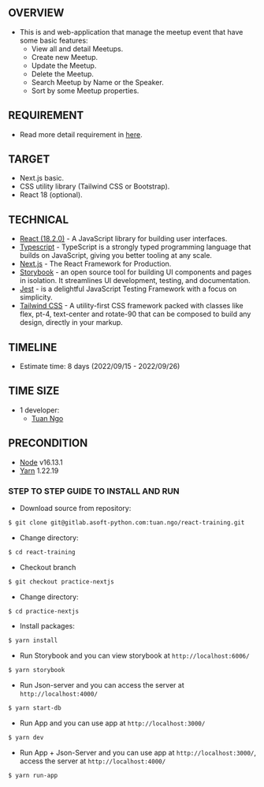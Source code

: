 ## OVERVIEW

- This is and web-application that manage the meetup event that have some basic features:
  - View all and detail Meetups.
  - Create new Meetup.
  - Update the Meetup.
  - Delete the Meetup.
  - Search Meetup by Name or the Speaker.
  - Sort by some Meetup properties.

## REQUIREMENT

- Read more detail requirement in [here](https://docs.google.com/document/d/1NY0HEDNPhS25FFTTsAQNTIZYBPOVZiPyjYCTUwaVMJc/edit?usp=sharing).

## TARGET

- Next.js basic.
- CSS utility library (Tailwind CSS or Bootstrap).
- React 18 (optional).

## TECHNICAL

- [React (18.2.0)](https://reactjs.org/) - A JavaScript library for building user interfaces.
- [Typescript](https://www.typescriptlang.org/) - TypeScript is a strongly typed programming language that builds on JavaScript, giving you better tooling at any scale.
- [Next.js](https://nextjs.org/) -  The React Framework for Production.
- [Storybook](https://storybook.js.org/) - an open source tool for building UI components and pages in isolation. It streamlines UI development, testing, and documentation.
- [Jest](https://jestjs.io/) - is a delightful JavaScript Testing Framework with a focus on simplicity.
- [Tailwind CSS](https://tailwindcss.com/) - A utility-first CSS framework packed with classes like flex, pt-4, text-center and rotate-90 that can be composed to build any design, directly in your markup.

## TIMELINE

- Estimate time: 8 days (2022/09/15 - 2022/09/26)

## TIME SIZE

- 1 developer:
  - [Tuan Ngo](tuan.ngo@asnet.com.vn)

## PRECONDITION

- [Node](https://nodejs.org/ru/blog/release/v16.13.1/) v16.13.1
- [Yarn](https://classic.yarnpkg.com/lang/en/) 1.22.19

### STEP TO STEP GUIDE TO INSTALL AND RUN

- Download source from repository:

```bash
$ git clone git@gitlab.asoft-python.com:tuan.ngo/react-training.git
```

- Change directory:

```bash
$ cd react-training
```

- Checkout branch

```bash
$ git checkout practice-nextjs
```

- Change directory:

```bash
$ cd practice-nextjs
```

- Install packages:

```bash
$ yarn install
```

- Run Storybook and you can view storybook at `http://localhost:6006/`

```bash
$ yarn storybook
```

- Run Json-server and you can access the server at `http://localhost:4000/`

```bash
$ yarn start-db
```

- Run App and you can use app at `http://localhost:3000/`

```bash
$ yarn dev
```

- Run App + Json-Server and you can use app at `http://localhost:3000/`, access the server at `http://localhost:4000/`

```bash
$ yarn run-app
```
